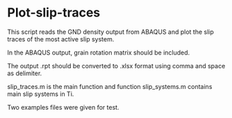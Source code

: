 # Plot-slip-traces
This script reads the GND density output from ABAQUS and plot the slip traces of the most active slip system. 

In the ABAQUS output, grain rotation matrix should be included. 

The output .rpt should be converted to .xlsx format using comma and space as delimiter.

slip_traces.m is the main function and function slip_systems.m contains main slip systems in Ti.

Two examples files were given for test.

